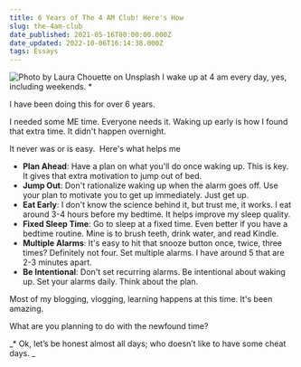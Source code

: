 ```yaml
---
title: 6 Years of The 4 AM Club! Here's How
slug: the-4am-club
date_published: 2021-05-16T00:00:00.000Z
date_updated: 2022-10-06T16:14:38.000Z
tags: Essays
---
```


![Photo by Laura Chouette on Unsplash](__GHOST_URL__/content/images/alarm_clock.jpg)
I wake up at 4 am every day, yes, including weekends. *

I have been doing this for over 6 years.

I needed some ME time. Everyone needs it. Waking up early is how I found that extra time. It didn't happen overnight.

It never was or is easy.  Here's what helps me

- **Plan Ahead**: Have a plan on what you'll do once waking up. This is key. It gives that extra motivation to jump out of bed.
- **Jump Out**: Don't rationalize waking up when the alarm goes off. Use your plan to motivate you to get up immediately. Just get up.
- **Eat Early**: I don't know the science behind it, but trust me, it works. I eat around 3-4 hours before my bedtime. It helps improve my sleep quality.
- **Fixed Sleep Time**: Go to sleep at a fixed time. Even better if you have a bedtime routine. Mine is to brush teeth, drink water, and read Kindle.
- **Multiple Alarms**: It's easy to hit that snooze button once, twice, three times? Definitely not four. Set multiple alarms. I have around 5 that are 2-3 minutes apart.
- **Be Intentional**: Don't set recurring alarms. Be intentional about waking up. Set your alarms daily. Think about the plan.

Most of my blogging, vlogging, learning happens at this time. It's been amazing.

What are you planning to do with the newfound time?

_* Ok, let’s be honest almost all days; who doesn’t like to have some cheat days. _
